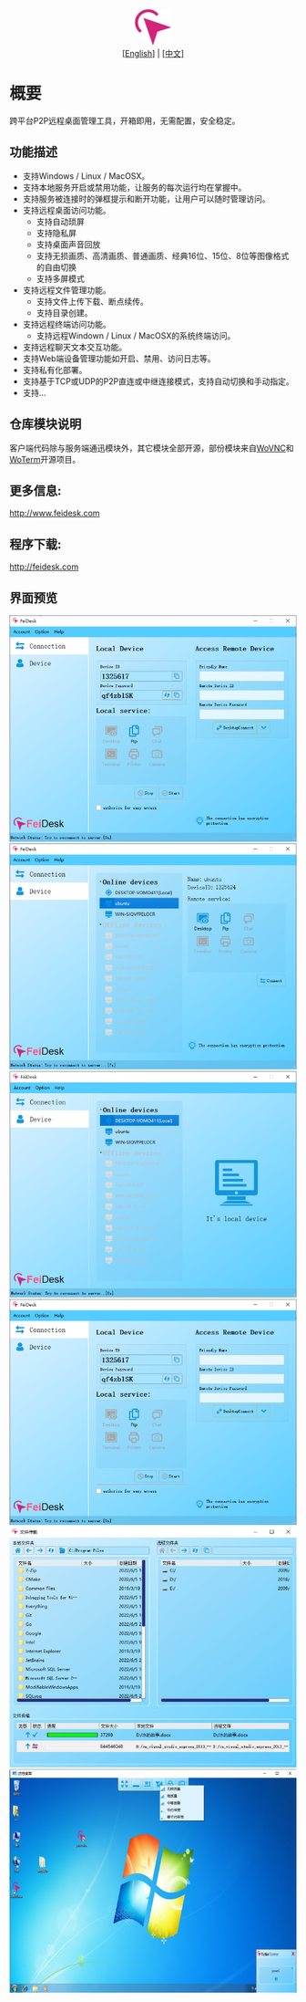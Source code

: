 <p align="center">
  <img src="doc/feidesk.png" width="64" alt="FeiDesk - Another Remote Desktop Assistant"><br>
  [<a href="README.md">English</a>] | [<a href="README-zh.md">中文</a>]  
</p>

# 概要
跨平台P2P远程桌面管理工具，开箱即用，无需配置，安全稳定。

## 功能描述
- 支持Windows / Linux / MacOSX。
- 支持本地服务开启或禁用功能，让服务的每次运行均在掌握中。
- 支持服务被连接时的弹框提示和断开功能，让用户可以随时管理访问。
- 支持远程桌面访问功能。
  - 支持自动琐屏
  - 支持隐私屏
  - 支持桌面声音回放
  - 支持无损画质、高清画质、普通画质、经典16位、15位、8位等图像格式的自由切换
  - 支持多屏模式
- 支持远程文件管理功能。
  - 支持文件上传下载、断点续传。
  - 支持目录创建。
- 支持远程终端访问功能。
  - 支持远程Windown / Linux / MacOSX的系统终端访问。
- 支持远程聊天文本交互功能。
- 支持Web端设备管理功能如开启、禁用、访问日志等。
- 支持私有化部署。
- 支持基于TCP或UDP的P2P直连或中继连接模式，支持自动切换和手动指定。
- 支持...

## 仓库模块说明
客户端代码除与服务端通迅模块外，其它模块全部开源，部份模块来自[WoVNC](http://wovnc.com)和[WoTerm](http://woterm.com)开源项目。


## 更多信息: 
<a href="http://www.feidesk.com">http://www.feidesk.com</a>

## 程序下载:
<a href="http://feidesk.com">http://feidesk.com</a>

## 界面预览
<img src="doc/main.png"/>
<img src="doc/main2.png"/>
<img src="doc/main3.png"/>
<img src="doc/main4.png"/>
<img src="doc/ftp.png"/>
<img src="doc/desk.png"/>